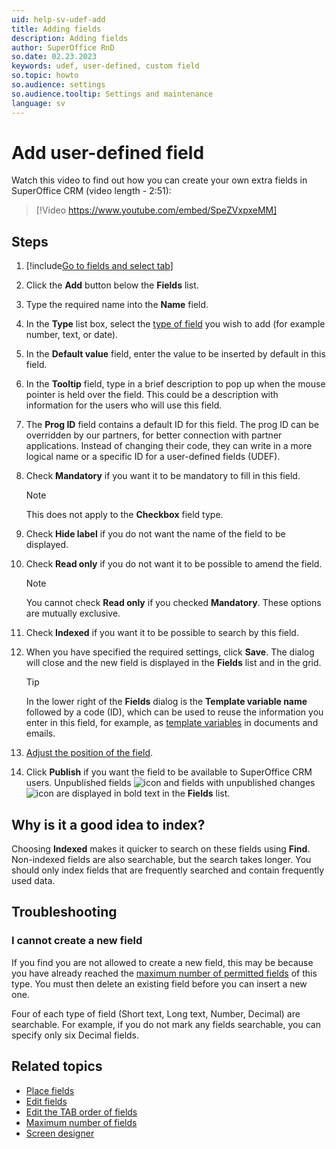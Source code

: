 ```yaml
---
uid: help-sv-udef-add
title: Adding fields
description: Adding fields
author: SuperOffice RnD
so.date: 02.23.2023
keywords: udef, user-defined, custom field
so.topic: howto
so.audience: settings
so.audience.tooltip: Settings and maintenance
language: sv
---
```


# Add user-defined field

Watch this video to find out how you can create your own extra fields in SuperOffice CRM (video length - 2:51):

<!-- markdownlint-disable-next-line MD034 DOCSMD007 -->
> [!Video https://www.youtube.com/embed/SpeZVxpxeMM]

## Steps

1. [!include[Go to fields and select tab](includes/goto-fields.md)]

1. Click the **Add** button below the **Fields** list.

1. Type the required name into the **Name** field.

1. In the **Type** list box, select the [type of field][6] you wish to add (for example number, text, or date).

1. In the **Default value** field, enter the value to be inserted by default in this field.

1. In the **Tooltip** field, type in a brief description to pop up when the mouse pointer is held over the field. This could be a description with information for the users who will use this field.

1. The **Prog ID** field contains a default ID for this field. The prog ID can be overridden by our partners, for better connection with partner applications. Instead of changing their code, they can write in a more logical name or a specific ID for a user-defined fields (UDEF).

1. Check **Mandatory** if you want it to be mandatory to fill in this field.

    > [!NOTE]
    > This does not apply to the **Checkbox** field type.

1. Check **Hide label** if you do not want the name of the field to be displayed.

1. Check **Read only** if you do not want it to be possible to amend the field.

    > [!NOTE]
    > You cannot check **Read only** if you checked **Mandatory**. These options are mutually exclusive.

1. Check **Indexed** if you want it to be possible to search by this field.

1. When you have specified the required settings, click **Save**. The dialog will close and the new field is displayed in the **Fields** list and in the grid.

    > [!TIP]
    > In the lower right of the **Fields** dialog is the **Template variable name** followed by a code (ID), which can be used to reuse the information you enter in this field, for example, as [template variables][2] in documents and emails.

1. [Adjust the position of the field][3].

1. Click **Publish** if you want the field to be available to SuperOffice CRM users. Unpublished fields ![icon][img1] and fields with unpublished changes ![icon][img2] are displayed in bold text in the **Fields** list.

## Why is it a good idea to index?

Choosing **Indexed** makes it quicker to search on these fields using **Find**. Non-indexed fields are also searchable, but the search takes longer. You should only index fields that are frequently searched and contain frequently used data.

## Troubleshooting

### I cannot create a new field

If you find you are not allowed to create a new field, this may be because you have already reached the [maximum number of permitted fields][1] of this type. You must then delete an existing field before you can insert a new one.

Four of each type of field (Short text, Long text, Number, Decimal) are searchable. For example, if you do not mark any fields searchable, you can specify only six Decimal fields.

## Related topics

* [Place fields][3]
* [Edit fields][4]
* [Edit the TAB order of fields][5]
* [Maximum number of fields][1]
* [Screen designer][7]

<!-- Referenced links -->
[1]: limitations.md
[2]: ../../../document/learn/template-variables.md
[3]: move.md
[4]: edit.md
[5]: change-tab-order.md
[6]: index.md#field-types
[7]: ../../../ui/screen-designer/learn/index.md

<!-- Referenced links -->
[img1]: ../../../../media/icons/admin/fields-unpublish-new.png
[img2]: ../../../../media/icons/admin/fields-unpublish-changed.png

